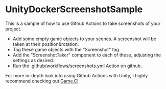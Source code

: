 # UnityDockerScreenshotSample
This is a sample of how to use Github Actions to take screenshots of your project.

 - Add some empty game objects to your scenes.  A screenshot will be taken at their position&rotation.
 - Tag these game objects with the "Screenshot" tag
 - Add the "ScreenshotTaker" component to each of these, adjusting the settings as desired.
 - Run the .github/workflows/screenshots.yml Action on github.
 
 For more in-depth look into using Github Actions with Unity, I highly recommend checking out [Game.CI](https://game.ci/docs)
